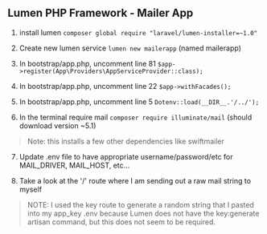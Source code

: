 ## Lumen PHP Framework - Mailer App

1. install lumen `composer global require "laravel/lumen-installer=~1.0"`

2. Create new lumen service `lumen new mailerapp` (named mailerapp)

3. In bootstrap/app.php, uncomment line 81 `$app->register(App\Providers\AppServiceProvider::class);`

4. In bootstrap/app.php, uncomment line 22 `$app->withFacades();`

5. In bootstrap/app.php, uncomment line 5 `Dotenv::load(__DIR__.'/../');`

6. In the terminal require mail `composer require illuminate/mail` (should download version ~5.1)

>Note: this installs a few other dependencies like swiftmailer

7. Update .env file to have appropriate username/password/etc for MAIL_DRIVER, MAIL_HOST, etc...

8. Take a look at the '/' route where I am sending out a raw mail string to myself

>NOTE: I used the key route to generate a random string that I pasted into my app_key .env because Lumen does not have the key:generate artisan command, but this does not seem to be required.


